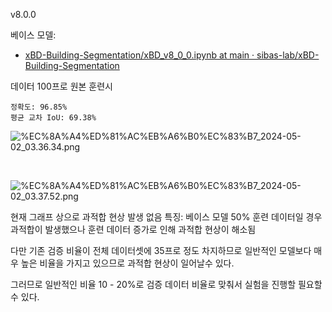v8.0.0

베이스 모델:

- [xBD-Building-Segmentation/xBD\_v8\_0_0.ipynb at main · sibas-lab/xBD-Building-Segmentation](https://github.com/sibas-lab/xBD-Building-Segmentation/blob/main/xBD_v8_0_0.ipynb "‌")

데이터 100프로 원본 훈련시

```
정확도: 96.85%
평균 교차 IoU: 69.38%
```

![%EC%8A%A4%ED%81%AC%EB%A6%B0%EC%83%B7\_2024-05-02\_03.36.34.png](https://trello.com/1/cards/663210cd2fbd660fd0a269dd/attachments/66329106a213cf1c96d82d06/download/%EC%8A%A4%ED%81%AC%EB%A6%B0%EC%83%B7_2024-05-02_03.36.34.png)

‌

![%EC%8A%A4%ED%81%AC%EB%A6%B0%EC%83%B7\_2024-05-02\_03.37.52.png](https://trello.com/1/cards/663210cd2fbd660fd0a269dd/attachments/66329225553f8d19ff3cde27/download/%EC%8A%A4%ED%81%AC%EB%A6%B0%EC%83%B7_2024-05-02_03.37.52.png)

현재 그래프 상으로 과적합 현상 발생 없음
특징: 베이스 모델 50% 훈련 데이터일 경우 과적합이 발생했으나 훈련 데이터 증가로 인해 과적합 현상이 해소됨

다만 기존 검증 비율이 전체 데이터셋에 35프로 정도 차지하므로 일반적인 모델보다 매우 높은 비율을 가지고 있으므로 과적합 현상이 일어날수 있다.

그러므로 일반적인 비율 10 - 20%로 검증 데이터 비율로 맞춰서 실험을 진행할 필요할 수 있다.